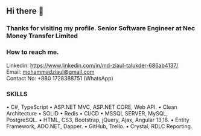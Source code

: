 ## Hi there 👋

### Thanks for visiting my profile. Senior Software Engineer at Nec Money Transfer Limited

### How to reach me.
Linkedin: https://www.linkedin.com/in/md-ziaul-talukder-686ab4137/ </br>
Email: mohammadziaul@gmail.com </br>
Contact No: +880 1728388751 (WhatsApp)

### SKILLS
• C#, TypeScript
• ASP.NET MVC, ASP.NET CORE, Web API.
• Clean Architecture
• SOLID
• Redis
• CI/CD
• MSSQL SERVER, MySQL, PostgreSQL.
• HTML, CS3, Bootstrap, jQuery, Ajax, Angular 13,18.
• Entity Framework, ADO.NET, Dapper.
• GitHub, Trello.
• Crystal, RDLC Reporting.

<!--
**ziaultalukder/ziaultalukder** is a ✨ _special_ ✨ repository because its `README.md` (this file) appears on your GitHub profile.

Here are some ideas to get you started:

- 🔭 I’m currently working on ...
- 🌱 I’m currently learning ...
- 👯 I’m looking to collaborate on ...
- 🤔 I’m looking for help with ...
- 💬 Ask me about ...
- 📫 How to reach me: ...
- 😄 Pronouns: ...
- ⚡ Fun fact: ...
-->
